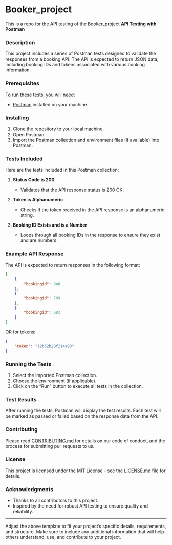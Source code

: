 # Booker_project
This is a repo for the API testing of the Booker_project
**API Testing with Postman**

### Description
This project includes a series of Postman tests designed to validate the responses from a booking API. The API is expected to return JSON data, including booking IDs and tokens associated with various booking information.

### Prerequisites
To run these tests, you will need:
- [Postman](https://www.postman.com/downloads/) installed on your machine.

### Installing
1. Clone the repository to your local machine.
2. Open Postman.
3. Import the Postman collection and environment files (if available) into Postman.

### Tests Included
Here are the tests included in this Postman collection:

1. **Status Code is 200**
   - Validates that the API response status is 200 OK.

2. **Token is Alphanumeric**
   - Checks if the token received in the API response is an alphanumeric string.

3. **Booking ID Exists and is a Number**
   - Loops through all booking IDs in the response to ensure they exist and are numbers.

### Example API Response
The API is expected to return responses in the following format:
```json
[
    {
        "bookingid": 848
    },
    {
        "bookingid": 709
    },
    {
        "bookingid": 683
    }
]
```
OR for tokens:
```json
{
    "token": "12b52b28f214a93"
}
```

### Running the Tests
1. Select the imported Postman collection.
2. Choose the environment (if applicable).
3. Click on the “Run” button to execute all tests in the collection.

### Test Results
After running the tests, Postman will display the test results. Each test will be marked as passed or failed based on the response data from the API.

### Contributing
Please read [CONTRIBUTING.md](CONTRIBUTING.md) for details on our code of conduct, and the process for submitting pull requests to us.

### License
This project is licensed under the MIT License - see the [LICENSE.md](LICENSE.md) file for details.

### Acknowledgments
* Thanks to all contributors to this project.
* Inspired by the need for robust API testing to ensure quality and reliability.

---

Adjust the above template to fit your project’s specific details, requirements, and structure. Make sure to include any additional information that will help others understand, use, and contribute to your project.
